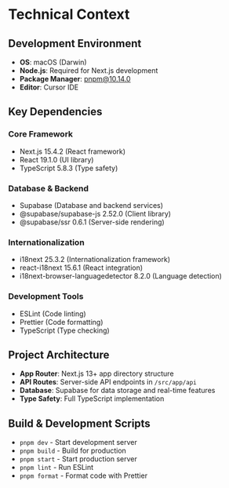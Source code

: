 # Technical Context

## Development Environment

- **OS**: macOS (Darwin)
- **Node.js**: Required for Next.js development
- **Package Manager**: pnpm@10.14.0
- **Editor**: Cursor IDE

## Key Dependencies

### Core Framework

- Next.js 15.4.2 (React framework)
- React 19.1.0 (UI library)
- TypeScript 5.8.3 (Type safety)

### Database & Backend

- Supabase (Database and backend services)
- @supabase/supabase-js 2.52.0 (Client library)
- @supabase/ssr 0.6.1 (Server-side rendering)

### Internationalization

- i18next 25.3.2 (Internationalization framework)
- react-i18next 15.6.1 (React integration)
- i18next-browser-languagedetector 8.2.0 (Language detection)

### Development Tools

- ESLint (Code linting)
- Prettier (Code formatting)
- TypeScript (Type checking)

## Project Architecture

- **App Router**: Next.js 13+ app directory structure
- **API Routes**: Server-side API endpoints in `/src/app/api`
- **Database**: Supabase for data storage and real-time features
- **Type Safety**: Full TypeScript implementation

## Build & Development Scripts

- `pnpm dev` - Start development server
- `pnpm build` - Build for production
- `pnpm start` - Start production server
- `pnpm lint` - Run ESLint
- `pnpm format` - Format code with Prettier
